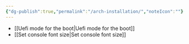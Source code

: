 ```yaml
---
{"dg-publish":true,"permalink":"/arch-installation/","noteIcon":""}
---
```


- [[Uefi mode for the boot\|Uefi mode for the boot]]
- [[Set console font size\|Set console font size]]